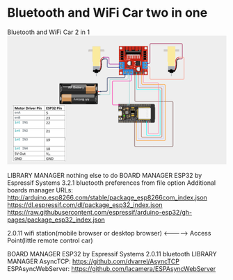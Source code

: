# Bluetooth and WiFi Car two in one
Bluetooth and WiFi Car 2 in 1
![Logo](requirements/diagram.png)

LIBRARY MANAGER
nothing else to do
BOARD MANAGER ESP32 by Espressif Systems
3.2.1 bluetooth
preferences from file option 
Additional boards manager URLs:
http://arduino.esp8266.com/stable/package_esp8266com_index.json
https://dl.espressif.com/dl/package_esp32_index.json
https://raw.githubusercontent.com/espressif/arduino-esp32/gh-pages/package_esp32_index.json



2.0.11 wifi
station(mobile browser or desktop browser) <-----> Access Point(little remote control car)

BOARD MANAGER ESP32 by Espressif Systems
2.0.11 bluetooth
LIBRARY MANAGER
AsyncTCP: https://github.com/dvarrel/AsyncTCP
ESPAsyncWebServer: https://github.com/lacamera/ESPAsyncWebServer
